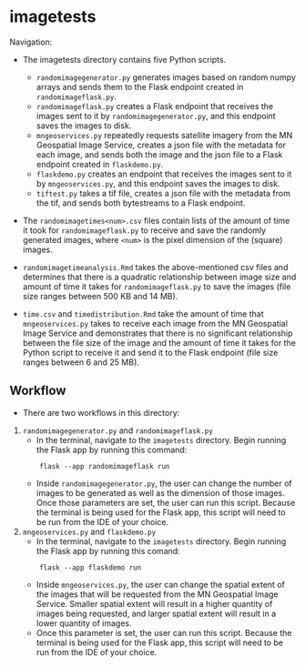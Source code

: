 # imagetests

Navigation:
- The imagetests directory contains five Python scripts. 
    - `randomimagegenerator.py` generates images based on random numpy arrays and sends them to the Flask endpoint created in `randomimageflask.py`.
    - `randomimageflask.py` creates a Flask endpoint that receives the images sent to it by `randomimagegenerator.py`, and this endpoint saves the images to disk.
    - `mngeoservices.py` repeatedly requests satellite imagery from the MN Geospatial Image Service, creates a json file with the metadata for each image, and sends both the image and the json file to a Flask endpoint created in `flaskdemo.py`.
    - `flaskdemo.py` creates an endpoint that receives the images sent to it by `mngeoservices.py`, and this endpoint saves the images to disk.
    - `tiftest.py` takes a tif file, creates a json file with the metadata from the tif, and sends both bytestreams to a Flask endpoint.

- The `randomimagetimes<num>.csv` files contain lists of the amount of time it took for `randomimageflask.py` to receive and save the randomly generated images, where `<num>` is the pixel dimension of the (square) images.
- `randomimagetimeanalysis.Rmd` takes the above-mentioned csv files and determines that there is a quadratic relationship between image size and amount of time it takes for `randomimageflask.py` to save the images (file size ranges between 500 KB and 14 MB).

- `time.csv` and `timedistribution.Rmd` take the amount of time that `mngeoservices.py` takes to receive each image from the MN Geospatial Image Service and demonstrates that there is no significant relationship between the file size of the image and the amount of time it takes for the Python script to receive it and send it to the Flask endpoint (file size ranges between 6 and 25 MB).

## Workflow
- There are two workflows in this directory:
1. `randomimagegenerator.py` and `randomimageflask.py`
    - In the terminal, navigate to the `imagetests` directory. Begin running the Flask app by running this command:
    ```
        flask --app randomimageflask run
    ```        
    - Inside `randomimagegenerator.py`, the user can change the number of images to be generated as well as the dimension of those images. Once those parameters are set, the user can run this script. Because the terminal is being used for the Flask app, this script will need to be run from the IDE of your choice.
2. `mngeoservices.py` and `flaskdemo.py`
    - In the terminal, navigate to the `imagetests` directory. Begin running the Flask app by running this comand:
    ```
        flask --app flaskdemo run
    ```
    - Inside `mngeoservices.py`, the user can change the spatial extent of the images that will be requested from the MN Geospatial Image Service. Smaller spatial extent will result in a higher quantity of images being requested, and larger spatial extent will result in a lower quantity of images.
    - Once this parameter is set, the user can run this script. Because the terminal is being used for the Flask app, this script will need to be run from the IDE of your choice.
